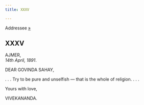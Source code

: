 ```yaml
---
title: XXXV

---
```





  

  
Addressee [»](036_govinda_sahay.htm)

## XXXV

AJMER,  
*14th April, 1891*.

DEAR GOVINDA SAHAY,

. . . Try to be pure and unselfish — that is the whole of religion. . .
. 

Yours with love,

VIVEKANANDA.


